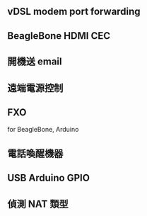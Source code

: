 ## vDSL modem port forwarding
## BeagleBone HDMI CEC
## 開機送 email
## 遠端電源控制
## FXO
for BeagleBone, Arduino
## 電話喚醒機器
## USB Arduino GPIO
## 偵測 NAT 類型

